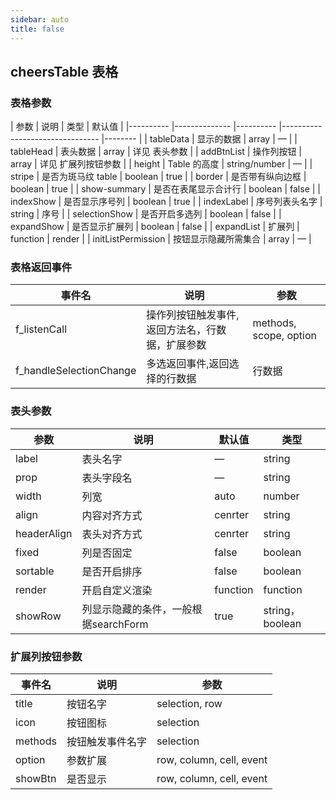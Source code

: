 ```yaml
---
sidebar: auto
title: false
---
```

## cheersTable 表格
### 表格参数
| 参数      | 说明          | 类型       | 默认值  |
|---------- |-------------- |---------- |--------------------------------  |-------- |
| tableData | 显示的数据 | array | — | 
| tableHead | 表头数据 | array | 详见 表头参数 | 
| addBtnList | 操作列按钮 | array | 详见 扩展列按钮参数 | 
| height | Table 的高度  | string/number | — | 
| stripe | 是否为斑马纹 table | boolean |  true |
| border | 是否带有纵向边框 | boolean |  true |
| show-summary | 是否在表尾显示合计行 | boolean | false |
| indexShow | 是否显示序号列 | boolean | true |
| indexLabel | 序号列表头名字 | string | 序号 |
| selectionShow | 是否开启多选列 | boolean | false |
| expandShow | 是否显示扩展列 | boolean | false |
| expandList | 扩展列 | function | render |
| initListPermission | 按钮显示隐藏所需集合 | array | — |

### 表格返回事件
| 事件名 | 说明 | 参数 |
| ---- | ---- | ---- |
| f_listenCall | 操作列按钮触发事件,返回方法名，行数据，扩展参数 | methods, scope, option |
| f_handleSelectionChange | 多选返回事件,返回选择的行数据 | 行数据 |


### 表头参数
| 参数 | 说明 | 默认值 | 类型 |
| ---- | ---- | ---- | ---- |
| label | 表头名字 | — | string |
| prop | 表头字段名 | — | string |
| width | 列宽 | auto | number |
| align | 内容对齐方式 | cenrter | string |
| headerAlign | 表头对齐方式 | cenrter | string |
| fixed | 列是否固定 | false | boolean |
| sortable | 是否开启排序 | false | boolean |
| render | 开启自定义渲染 | function | function |
| showRow | 列显示隐藏的条件，一般根据searchForm | true | string，boolean |

### 扩展列按钮参数
| 事件名 | 说明 | 参数 |
| ---- | ---- | ---- |
| title | 按钮名字 | selection, row |
| icon | 按钮图标 | selection |
| methods | 按钮触发事件名字 | selection |
| option | 参数扩展 | row, column, cell, event |
| showBtn | 是否显示 | row, column, cell, event |

